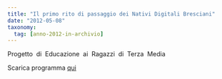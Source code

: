 ```yaml
---
title: "Il primo rito di passaggio dei Nativi Digitali Bresciani"
date: "2012-05-08"
taxonomy: 
  tag: [anno-2012-in-archivio]
---
```


Progetto  di  Educazione  ai  Ragazzi  di  Terza  Media

Scarica programma [qui](http://198.211.122.197/diabetwp/wordpress/wp-content/uploads/2012/05/progetto-brixia.pdf)
